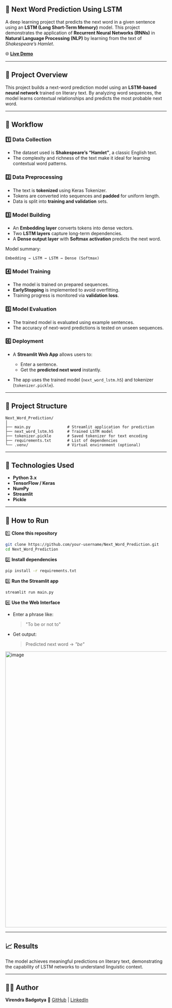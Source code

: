 ## 🧠 Next Word Prediction Using LSTM

A deep learning project that predicts the next word in a given sentence using an **LSTM (Long Short-Term Memory)** model.
This project demonstrates the application of **Recurrent Neural Networks (RNNs)** in **Natural Language Processing (NLP)** by learning from the text of *Shakespeare’s Hamlet*.

🌐 **[Live Demo](https://next-word-prediction-13.streamlit.app/)**  

---

## 📘 Project Overview

This project builds a next-word prediction model using an **LSTM-based neural network** trained on literary text.
By analyzing word sequences, the model learns contextual relationships and predicts the most probable next word.

---

## 🧩 Workflow

### 1️⃣ Data Collection

* The dataset used is **Shakespeare’s “Hamlet”**, a classic English text.
* The complexity and richness of the text make it ideal for learning contextual word patterns.

### 2️⃣ Data Preprocessing

* The text is **tokenized** using Keras Tokenizer.
* Tokens are converted into sequences and **padded** for uniform length.
* Data is split into **training and validation** sets.

### 3️⃣ Model Building

* An **Embedding layer** converts tokens into dense vectors.
* Two **LSTM layers** capture long-term dependencies.
* A **Dense output layer** with **Softmax activation** predicts the next word.

Model summary:

```
Embedding → LSTM → LSTM → Dense (Softmax)
```

### 4️⃣ Model Training

* The model is trained on prepared sequences.
* **EarlyStopping** is implemented to avoid overfitting.
* Training progress is monitored via **validation loss**.

### 5️⃣ Model Evaluation

* The trained model is evaluated using example sentences.
* The accuracy of next-word predictions is tested on unseen sequences.

### 6️⃣ Deployment

* A **Streamlit Web App** allows users to:

  * Enter a sentence.
  * Get the **predicted next word** instantly.
* The app uses the trained model (`next_word_lstm.h5`) and tokenizer (`tokenizer.pickle`).

---

## 📂 Project Structure

```
Next_Word_Prediction/
│
├── main.py                # Streamlit application for prediction
├── next_word_lstm.h5      # Trained LSTM model
├── tokenizer.pickle       # Saved tokenizer for text encoding
├── requirements.txt       # List of dependencies
└── .venv/                 # Virtual environment (optional)
```

---

## 🧠 Technologies Used

* **Python 3.x**
* **TensorFlow / Keras**
* **NumPy**
* **Streamlit**
* **Pickle**

---

## 🚀 How to Run

1️⃣ **Clone this repository**

```bash
git clone https://github.com/your-username/Next_Word_Prediction.git
cd Next_Word_Prediction
```

2️⃣ **Install dependencies**

```bash
pip install -r requirements.txt
```

3️⃣ **Run the Streamlit app**

```bash
streamlit run main.py
```

4️⃣ **Use the Web Interface**

* Enter a phrase like:

  > "To be or not to"
* Get output:

  > Predicted next word → *"be"*

 <img width="1545" height="860" alt="image" src="https://github.com/user-attachments/assets/e6b0cb5f-7ed8-4170-a275-a4cf47982e7d" />


---

## 📈 Results

The model achieves meaningful predictions on literary text, demonstrating the capability of LSTM networks to understand linguistic context.

---

## 🧑‍💻 Author

**Virendra Badgotya**
🔗 [GitHub](https://github.com/vir123-devf) | [LinkedIn](https://www.linkedin.com/in/virendra-badgotya-ai/)
